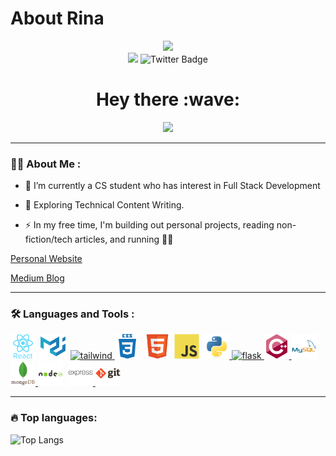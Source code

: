# About Rina
<div id="header" align="center">
  <img src="https://media2.giphy.com/media/du3J3cXyzhj75IOgvA/giphy.gif?cid=790b7611b28c1585bf0c89a5d179409b3d187996bc8aac7d&rid=giphy.gif&ct=g" width="100"/>
</div>
<div id="badges" align="center">
  <img src="https://miro.medium.com/max/8978/1*s986xIGqhfsN8U--09_AdA.png" width="100"/>
  <img src="https://img.shields.io/badge/Twitter-blue?style=for-the-badge&logo=twitter&logoColor=white" link="https://twitter.com/RinaTheUsagi" alt="Twitter Badge"/>
  <h1>
  Hey there
  :wave:	
  </h1>
  <img src="https://media3.giphy.com/media/qgQUggAC3Pfv687qPC/giphy.gif?cid=ecf05e47vbl7wl5xqsd0tjutrgixmnb4qhngi4hhuph2fr3x&rid=giphy.gif&ct=g" width="300"/>
</div>

 
---

### :woman_technologist: About Me :
- :telescope: I’m currently a CS student who has interest in Full Stack Development 

- :seedling: Exploring Technical Content Writing.

- :zap: In my free time, I'm building out personal projects, reading non-fiction/tech articles, and running 🏃‍♀️

[Personal Website](https://www.RinaMoto.com)

[Medium Blog](https://medium.com/@rina.easterday)

---
### :hammer_and_wrench: Languages and Tools :
<div>
  <img src="https://github.com/devicons/devicon/blob/master/icons/react/react-original-wordmark.svg" title="React" alt="React" width="40" height="40"/>&nbsp;
  <img src="https://github.com/devicons/devicon/blob/master/icons/materialui/materialui-original.svg" title="Material UI" alt="Material UI" width="40" height="40"/>&nbsp;
   <a href="https://tailwindcss.com/" target="_blank" rel="noreferrer">
 <img src="https://www.vectorlogo.zone/logos/tailwindcss/tailwindcss-icon.svg" alt="tailwind" width="40" height="40"/> </a> 
  <img src="https://github.com/devicons/devicon/blob/master/icons/css3/css3-plain-wordmark.svg"  title="CSS3" alt="CSS" width="40" height="40"/>&nbsp;
  <img src="https://github.com/devicons/devicon/blob/master/icons/html5/html5-original.svg" title="HTML5" alt="HTML" width="40" height="40"/>&nbsp;
  <img src="https://github.com/devicons/devicon/blob/master/icons/javascript/javascript-original.svg" title="JavaScript" alt="JavaScript" width="40" height="40"/>&nbsp;
  <a href="https://www.python.org" target="_blank" rel="noreferrer"> <img src="https://raw.githubusercontent.com/devicons/devicon/master/icons/python/python-original.svg" alt="python" width="40" height="40"/> </a>
  <a href="https://flask.palletsprojects.com/" target="_blank" rel="noreferrer"> <img src="https://www.vectorlogo.zone/logos/pocoo_flask/pocoo_flask-icon.svg" alt="flask" width="40" height="40"/> </a> 
   <a href="https://www.w3schools.com/cpp/" target="_blank" rel="noreferrer"> <img src="https://raw.githubusercontent.com/devicons/devicon/master/icons/cplusplus/cplusplus-original.svg" alt="cplusplus" width="40" height="40"/> </a>
  <img src="https://github.com/devicons/devicon/blob/master/icons/mysql/mysql-original-wordmark.svg" title="MySQL"  alt="MySQL" width="40" height="40"/>&nbsp;
  <a href="https://www.mongodb.com/" target="_blank" rel="noreferrer"> <img src="https://raw.githubusercontent.com/devicons/devicon/master/icons/mongodb/mongodb-original-wordmark.svg" alt="mongodb" width="40" height="40"/> </a>
  <img src="https://github.com/devicons/devicon/blob/master/icons/nodejs/nodejs-original-wordmark.svg" title="NodeJS" alt="NodeJS" width="40" height="40"/>&nbsp;
   <a href="https://expressjs.com" target="_blank" rel="noreferrer"> <img src="https://raw.githubusercontent.com/devicons/devicon/master/icons/express/express-original-wordmark.svg" alt="express" width="40" height="40"/> </a> 
  <img src="https://github.com/devicons/devicon/blob/master/icons/git/git-original-wordmark.svg" title="Git" **alt="Git" width="40" height="40"/>
</div>

---
### :fire: Top languages:
![Top Langs](https://github-readme-stats.vercel.app/api/top-langs/?username=RinaMoto&layout=compact&theme=vision-friendly-dark)
